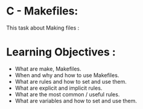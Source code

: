 # C - Makefiles:
   This task about Making files :
 # Learning Objectives :
 
* What are make, Makefiles.
* When and why and how to use Makefiles.
* What are rules and how to set and use them.
* What are explicit and implicit rules.
* What are the most common / useful rules.
* What are variables and how to set and use them.
